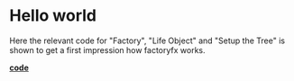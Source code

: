 # Hello world
Here the relevant code for "Factory", "Life Object" and "Setup the Tree" is shown to get a first impression how factoryfx works. 

[**code**](https://github.com/factoryfx/factoryfx/tree/master/docu/src/main/java/io/github/factoryfx/docu/helloworld)